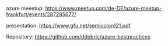 
azure meeetup: https://www.meetup.com/de-DE/azure-meetup-frankfurt/events/287285677/

presentation: https://www.gfu.net/semicolon121.pdf

Repository: https://github.com/ddobric/azure-bestpractices
